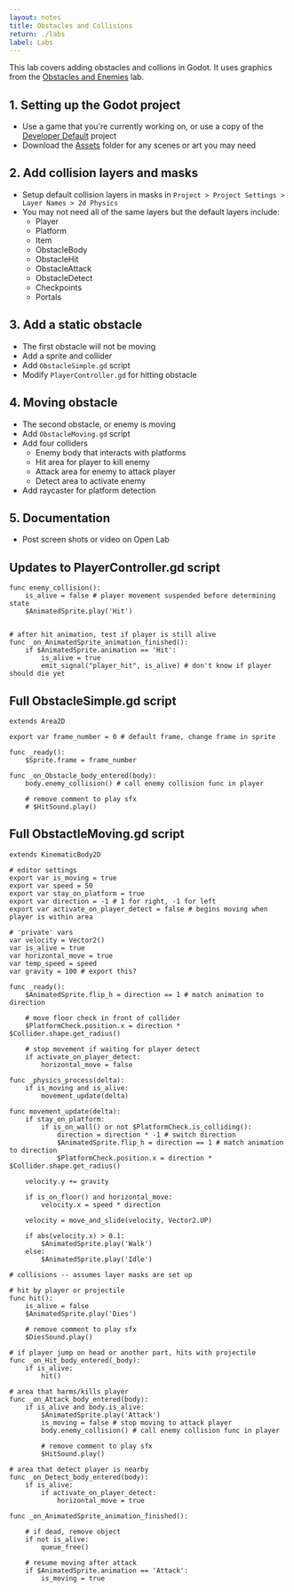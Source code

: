 ```yaml
---
layout: notes
title: Obstacles and Collisions
return: ./labs
label: Labs
---
```


This lab covers adding obstacles and collions in Godot.  It uses graphics from the [Obstacles and Enemies](2-4_Obstacles_and_Enemies) lab.

## 1. Setting up the Godot project
- Use a game that you're currently working on, or use a copy of the [Developer Default](./Developer_Default.zip) project
- Download the [Assets](./Assets.zip) folder for any scenes or art you may need

## 2. Add collision layers and masks
- Setup default collision layers in masks in `Project > Project Settings > Layer Names > 2d Physics`
- You may not need all of the same layers but the default layers include:
	- Player
	- Platform
	- Item
	- ObstacleBody
	- ObstacleHit
	- ObstacleAttack
	- ObstacleDetect
	- Checkpoints
	- Portals


## 3. Add a static obstacle
- The first obstacle will not be moving
- Add a sprite and collider
- Add `ObstacleSimple.gd` script
- Modify `PlayerController.gd` for hitting obstacle

## 4. Moving obstacle
- The second obstacle, or enemy is moving
- Add `ObstacleMoving.gd` script
- Add four colliders
	- Enemy body that interacts with platforms
	- Hit area for player to kill enemy
	- Attack area for enemy to attack player
	- Detect area to activate enemy
- Add raycaster for platform detection

## 5. Documentation
- Post screen shots or video on Open Lab

## Updates to PlayerController.gd script
```
func enemy_collision():
	is_alive = false # player movement suspended before determining state
	$AnimatedSprite.play('Hit')


# after hit animation, test if player is still alive
func _on_AnimatedSprite_animation_finished():
	if $AnimatedSprite.animation == 'Hit':
		is_alive = true
		emit_signal("player_hit", is_alive) # don't know if player should die yet
```

## Full ObstacleSimple.gd script
```
extends Area2D

export var frame_number = 0 # default frame, change frame in sprite

func _ready():
	$Sprite.frame = frame_number

func _on_Obstacle_body_entered(body):
	body.enemy_collision() # call enemy collision func in player
	
	# remove comment to play sfx
	# $HitSound.play()
```

## Full ObstactleMoving.gd script
```
extends KinematicBody2D

# editor settings
export var is_moving = true
export var speed = 50
export var stay_on_platform = true
export var direction = -1 # 1 for right, -1 for left
export var activate_on_player_detect = false # begins moving when player is within area

# 'private' vars
var velocity = Vector2()
var is_alive = true
var horizontal_move = true
var temp_speed = speed
var gravity = 100 # export this?

func _ready():
	$AnimatedSprite.flip_h = direction == 1 # match animation to direction
	
	# move floor check in front of collider
	$PlatformCheck.position.x = direction * $Collider.shape.get_radius()
	
	# stop movement if waiting for player detect
	if activate_on_player_detect:
		horizontal_move = false

func _physics_process(delta):
	if is_moving and is_alive:
		movement_update(delta)

func movement_update(delta):
	if stay_on_platform:
		if is_on_wall() or not $PlatformCheck.is_colliding():
			direction = direction * -1 # switch direction
			$AnimatedSprite.flip_h = direction == 1 # match animation to direction
			$PlatformCheck.position.x = direction * $Collider.shape.get_radius()
			
	velocity.y += gravity
	
	if is_on_floor() and horizontal_move:
		velocity.x = speed * direction
	
	velocity = move_and_slide(velocity, Vector2.UP)
	
	if abs(velocity.x) > 0.1:
		$AnimatedSprite.play('Walk')
	else:
		$AnimatedSprite.play('Idle')

# collisions -- assumes layer masks are set up

# hit by player or projectile
func hit():
	is_alive = false
	$AnimatedSprite.play('Dies')
	
	# remove comment to play sfx
	$DiesSound.play()

# if player jump on head or another part, hits with projectile
func _on_Hit_body_entered(_body):
	if is_alive:
		hit()

# area that harms/kills player
func _on_Attack_body_entered(body):
	if is_alive and body.is_alive:
		$AnimatedSprite.play('Attack')
		is_moving = false # stop moving to attack player
		body.enemy_collision() # call enemy collision func in player
		
		# remove comment to play sfx
		$HitSound.play()

# area that detect player is nearby
func _on_Detect_body_entered(body):
	if is_alive:
		if activate_on_player_detect:
			horizontal_move = true

func _on_AnimatedSprite_animation_finished():
	
	# if dead, remove object
	if not is_alive:
		queue_free()
		
	# resume moving after attack
	if $AnimatedSprite.animation == 'Attack':
		is_moving = true
```